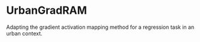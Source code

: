 # UrbanGradRAM
Adapting the gradient activation mapping method for a regression task in an urban context.
